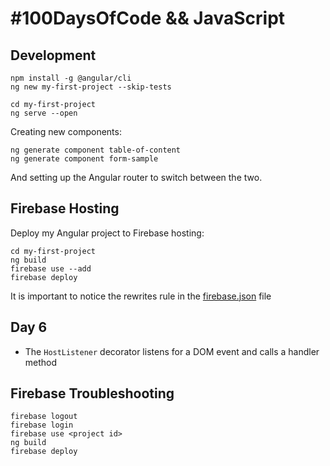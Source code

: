# #100DaysOfCode && JavaScript

## Development

```
npm install -g @angular/cli
ng new my-first-project --skip-tests

cd my-first-project
ng serve --open
```

Creating new components:

```
ng generate component table-of-content
ng generate component form-sample
```

And setting up the Angular router to switch between the two.

## Firebase Hosting

Deploy my Angular project to Firebase hosting:

```
cd my-first-project
ng build
firebase use --add
firebase deploy
```

It is important to notice the rewrites rule in the [firebase.json](./my-first-project/firebase.json) file

## Day 6

* The `HostListener` decorator listens for a DOM event and calls a handler method

## Firebase Troubleshooting

```
firebase logout
firebase login
firebase use <project id>
ng build
firebase deploy
```
